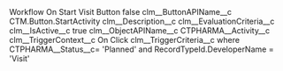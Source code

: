 <?xml version="1.0" encoding="UTF-8"?>
<CustomMetadata xmlns="http://soap.sforce.com/2006/04/metadata" xmlns:xsi="http://www.w3.org/2001/XMLSchema-instance" xmlns:xsd="http://www.w3.org/2001/XMLSchema">
    <label>Workflow On Start Visit Button</label>
    <protected>false</protected>
    <values>
        <field>clm__ButtonAPIName__c</field>
        <value xsi:type="xsd:string">CTM.Button.StartActivity</value>
    </values>
    <values>
        <field>clm__Description__c</field>
        <value xsi:nil="true"/>
    </values>
    <values>
        <field>clm__EvaluationCriteria__c</field>
        <value xsi:nil="true"/>
    </values>
    <values>
        <field>clm__IsActive__c</field>
        <value xsi:type="xsd:boolean">true</value>
    </values>
    <values>
        <field>clm__ObjectAPIName__c</field>
        <value xsi:type="xsd:string">CTPHARMA__Activity__c</value>
    </values>
    <values>
        <field>clm__TriggerContext__c</field>
        <value xsi:type="xsd:string">On Click</value>
    </values>
    <values>
        <field>clm__TriggerCriteria__c</field>
        <value xsi:type="xsd:string">where CTPHARMA__Status__c= &apos;Planned&apos; and RecordTypeId.DeveloperName = &apos;Visit&apos;</value>
    </values>
</CustomMetadata>
